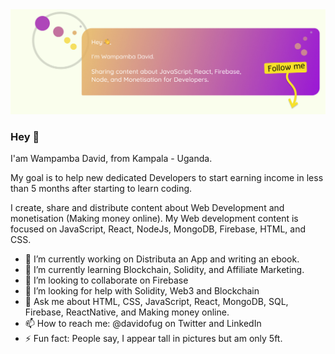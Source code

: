 <img src="https://github.com/davidofug/davidofug/blob/main/Twitter%20cover%20-%202022.jpg" alt="Profile Cover" />

### Hey 👋
I'am Wampamba David, from Kampala - Uganda.

My goal is to help new dedicated Developers to start earning income in less than 5 months after starting to learn coding.

I create, share and distribute content about Web Development and monetisation (Making money online). My Web development content is focused on  JavaScript, React, NodeJs, MongoDB, Firebase, HTML, and CSS.

- 🔭 I’m currently working on Distributa an App and writing an ebook.
- 🌱 I’m currently learning Blockchain, Solidity, and Affiliate Marketing.
- 👯 I’m looking to collaborate on Firebase
- 🤔 I’m looking for help with Solidity, Web3 and Blockchain
- 💬 Ask me about HTML, CSS, JavaScript, React, MongoDB, SQL, Firebase, ReactNative, and Making money online.
- 📫 How to reach me: @davidofug on Twitter and LinkedIn
- ⚡ Fun fact: People say, I appear tall in pictures but am only 5ft.
